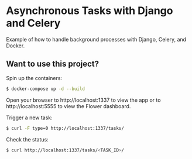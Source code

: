 # Asynchronous Tasks with Django and Celery

Example of how to handle background processes with Django, Celery, and Docker.

## Want to use this project?

Spin up the containers:

```sh
$ docker-compose up -d --build
```

Open your browser to http://localhost:1337 to view the app or to http://localhost:5555 to view the Flower dashboard.

Trigger a new task:

```sh
$ curl -F type=0 http://localhost:1337/tasks/
```

Check the status:

```sh
$ curl http://localhost:1337/tasks/<TASK_ID>/
```
